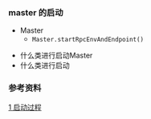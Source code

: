 ### master 的启动
*    Master
     * ```Master.startRpcEnvAndEndpoint()```

 + 什么类进行启动Master
 + 什么类进行启动


### 参考资料
[1 启动过程](https://blog.csdn.net/Dax1n/article/details/73699592)
